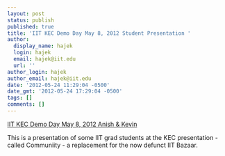 ```yaml
---
layout: post
status: publish
published: true
title: 'IIT KEC Demo Day May 8, 2012 Student Presentation '
author:
  display_name: hajek
  login: hajek
  email: hajek@iit.edu
  url: ''
author_login: hajek
author_email: hajek@iit.edu
date: '2012-05-24 11:29:04 -0500'
date_gmt: '2012-05-24 17:29:04 -0500'
tags: []
comments: []
---
```


<p><a href='http://vimeo.com/42147814'>IIT KEC Demo Day May 8, 2012 Anish &amp; Kevin</a></p>
<p>This is a presentation of some IIT grad students at the KEC presentation - called Communiity - a replacement for the now defunct IIT Bazaar.</p>
